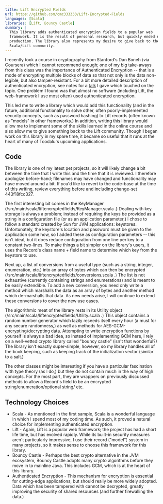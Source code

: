 ```yaml
---
title: Lift Encrypted Fields
url: https://github.com/cmc333333/Lift-Encrypted-Fields
languages: [Scala]
libraries: [Lift, Bouncy Castle]
summary: |
  This library adds authenticated encryption fields to a popular web
  framework. It is the result of personal research, but quickly ended up in
  production. The library also represents my desire to give back to the
  Scala/Lift community.
---
```


I recently took a course in cryptography from Stanford's Dan Boneh (via
Coursera) which I cannot recommend enough; one of my big take-aways from this
class was the importance of Authenticated Encryption -- that is a mode of
encrypting multiple blocks of data so that not only is the data non-legible,
but also tamper-resistant. For a bit more detailed description of
authenticated encryption, see notes for a
[talk](http://cmlubinski.info/cryptography-and-security-coders#encryption-modes)
I gave which touched on the topic.  One problem I found was that almost no
software (including Lift, the web-framework I use most often) used
authenticated encryption.

This led me to write a library which would add this functionality (and in the
future, additional functionality to solve other, often poorly-implemented
security concepts, such as password hashing) to Lift records (often known as
"models" in other frameworks.) In addition, writing this library would allow
me to implement some of the skills learned in the online course and also allow
me to give something back to the Lift community. Though I began work on this
library in my spare time, it became so useful that it runs at the heart of
many of Toodalu's upcoming applications.


## Code

The library is one of my latest pet projects, so it will likely change a bit
between the time that I write this and the time that it is reviewed. I
therefore apologize before-hand; filenames may have changed and functionality
may have moved around a bit. If you'd like to revert to the code-base at the
time of this writing, review everything before and including change-set
443f18fcc327.

The first interesting bit comes in the KeyManager
(/src/main/scala/liftencryptedfields/KeyManager.scala .) Dealing with key
storage is always a problem; instead of requiring the keys be provided as a
string in a configuration file (or as an application parameter,) I chose to
follow a standard created by Sun for JVM applications: keystores.
Unfortunately, the keystore's location and password must be given to the
application some how, so I added these as configuration parameters -- this
isn't ideal, but it does reduce configuration from one line per key to a
constant two-lines. To make things a bit simpler on the library's users, it
uses the Record's class name + field name to determine which key from the
keystore to use.

Next up, a list of conversions from a useful type (such as a string, integer,
enumeration, etc.) into an array of bytes which can then be encrypted
(/src/main/scala/liftencryptedfields/conversions.scala .) The list is not
exhaustive (currently containing strings and enumerations) and is meant to be
easily extendible. To add a new conversion, you need only write a method which
marshalls the data as an array of bytes and another method which de-marshalls
that data. As new needs arise, I will continue to extend these conversions to
cover the new use cases.

The algorithmic meat of the library rests in its Utility object
(/src/main/scala/liftencryptedfields/Utility.scala .) This object contains a
random number generator which lazily reseeds itself every hour (a must for any
secure randomness,) as well as methods for AES-GCM-encrypting/decrypting data.
Attempting to write encryption functions by yourself is always a bad idea, so
instead of implementing GCM here, I rely on a well-vetted crypto library
called "bouncy castle" (isn't that wonderful?) The library isn't exactly
super-simple, however, so my library handles all of the book keeping, such as
keeping track of the initialization vector (similar to a salt.)

The other classes might be interesting if you have a particular fascination
with type theory (as I do,) but they do not contain much in the way of high
concepts. For the most part, they are wrappers on previously discussed methods
to allow a Record's field to be an encrypted string/enumeration/optional
string/ etc. 


## Technology Choices

* Scala - As mentioned in the first sample, Scala is a wonderful language in
  which I spend most of my coding time. As such, it proved a natural choice
  for implementing authenticated encryption.
* Lift - Again, Lift is a popular web framework; the project has had a short
  life time, but has evolved rapidly. While its built-in security measures
  aren't particularly impressive, I use their record ("model") system in many
  projects, so it makes sense to choose this framework for this library.
* Bouncy Castle - Perhaps the best crypto alternative in the JVM ecosystem,
  Bouncy Castle adopts many crypto algorithms before they move in to mainline
  Java. This includes GCM, which is at the heart of this library.
* Authenticated Encryption - This mechanism for encryption is essential for
  cutting-edge applications, but should really be more widely adopted. Data
  which has been tampered with cannot be decrypted, greatly improving the
  security of shared resources (and further firewalling the data.)
